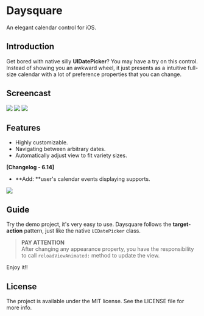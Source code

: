 # Daysquare

An elegant calendar control for iOS.

## Introduction

Get bored with native silly **UIDatePicker**? You may have a try on this control. Instead of showing you an awkward wheel, it just presents as a intuitive full-size calendar with a lot of preference properties that you can change.

## Screencast
![](https://github.com/unixzii/Daysquare/raw/master/Images/overview.gif)
![](https://github.com/unixzii/Daysquare/raw/master/Images/setting.gif)
![](https://github.com/unixzii/Daysquare/raw/master/Images/bold.gif)

## Features
* Highly customizable.
* Navigating between arbitrary dates.
* Automatically adjust view to fit variety sizes.

**[Changelog - 6.14]**
* **Add: **user's calendar events displaying supports.

![](https://github.com/unixzii/Daysquare/raw/master/Images/event.gif)

## Guide
Try the demo project, it's very easy to use. Daysquare follows the **target-action** pattern, just like the native `UIDatePicker` class.

> **PAY ATTENTION**
> <br>
> After changing any appearance property, you have the responsibility to call `reloadViewAnimated:` method to update the view.

Enjoy it!!

## License
The project is available under the MIT license. See the LICENSE file for more info.
